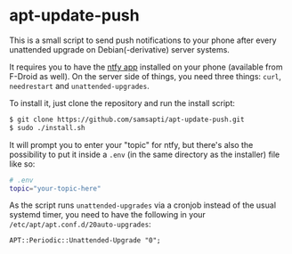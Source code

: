 # apt-update-push

This is a small script to send push notifications to your phone after every unattended upgrade on Debian(-derivative) server systems.

It requires you to have the [ntfy app](https://ntfy.sh) installed on your phone (available from F-Droid as well).
On the server side of things, you need three things: `curl`, `needrestart` and `unattended-upgrades`.

To install it, just clone the repository and run the install script:

```sh
$ git clone https://github.com/samsapti/apt-update-push.git
$ sudo ./install.sh
```

It will prompt you to enter your "topic" for ntfy, but there's also the possibility to put it inside a `.env` (in the same directory as the installer) file like so:

```sh
# .env
topic="your-topic-here"
```

As the script runs `unattended-upgrades` via a cronjob instead of the usual systemd timer, you need to have the following in your `/etc/apt/apt.conf.d/20auto-upgrades`:

```aptconf
APT::Periodic::Unattended-Upgrade "0";
```

